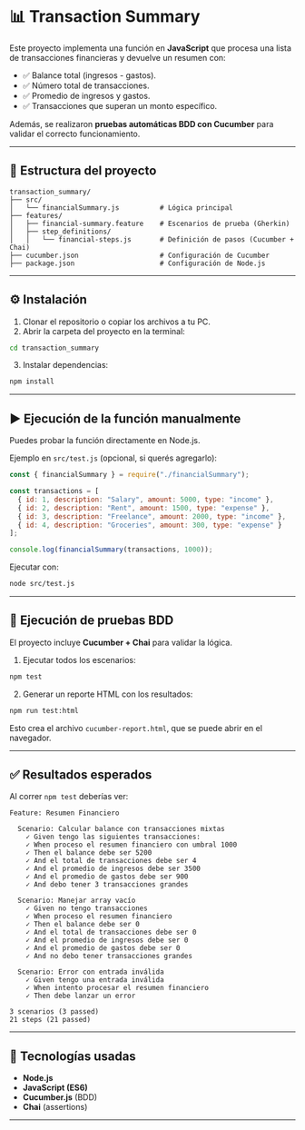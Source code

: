 # 📊 Transaction Summary

Este proyecto implementa una función en **JavaScript** que procesa una lista de transacciones financieras y devuelve un resumen con:

* ✅ Balance total (ingresos - gastos).
* ✅ Número total de transacciones.
* ✅ Promedio de ingresos y gastos.
* ✅ Transacciones que superan un monto específico.

Además, se realizaron **pruebas automáticas BDD con Cucumber** para validar el correcto funcionamiento.

---

## 📂 Estructura del proyecto

```
transaction_summary/
├── src/
│   └── financialSummary.js          # Lógica principal
├── features/
│   ├── financial-summary.feature    # Escenarios de prueba (Gherkin)
│   ├── step_definitions/
│   │   └── financial-steps.js       # Definición de pasos (Cucumber + Chai)
├── cucumber.json                    # Configuración de Cucumber
├── package.json                     # Configuración de Node.js
```

---

## ⚙️ Instalación

1. Clonar el repositorio o copiar los archivos a tu PC.
2. Abrir la carpeta del proyecto en la terminal:

```bash
cd transaction_summary
```

3. Instalar dependencias:

```bash
npm install
```

---

## ▶️ Ejecución de la función manualmente

Puedes probar la función directamente en Node.js.

Ejemplo en `src/test.js` (opcional, si querés agregarlo):

```javascript
const { financialSummary } = require("./financialSummary");

const transactions = [
  { id: 1, description: "Salary", amount: 5000, type: "income" },
  { id: 2, description: "Rent", amount: 1500, type: "expense" },
  { id: 3, description: "Freelance", amount: 2000, type: "income" },
  { id: 4, description: "Groceries", amount: 300, type: "expense" }
];

console.log(financialSummary(transactions, 1000));
```

Ejecutar con:

```bash
node src/test.js
```

---

## 🧪 Ejecución de pruebas BDD

El proyecto incluye **Cucumber + Chai** para validar la lógica.

1. Ejecutar todos los escenarios:

```bash
npm test
```

2. Generar un reporte HTML con los resultados:

```bash
npm run test:html
```

Esto crea el archivo `cucumber-report.html`, que se puede abrir en el navegador.

---

## ✅ Resultados esperados

Al correr `npm test` deberías ver:

```
Feature: Resumen Financiero

  Scenario: Calcular balance con transacciones mixtas
    ✓ Given tengo las siguientes transacciones:
    ✓ When proceso el resumen financiero con umbral 1000
    ✓ Then el balance debe ser 5200
    ✓ And el total de transacciones debe ser 4
    ✓ And el promedio de ingresos debe ser 3500
    ✓ And el promedio de gastos debe ser 900
    ✓ And debo tener 3 transacciones grandes

  Scenario: Manejar array vacío
    ✓ Given no tengo transacciones
    ✓ When proceso el resumen financiero
    ✓ Then el balance debe ser 0
    ✓ And el total de transacciones debe ser 0
    ✓ And el promedio de ingresos debe ser 0
    ✓ And el promedio de gastos debe ser 0
    ✓ And no debo tener transacciones grandes

  Scenario: Error con entrada inválida
    ✓ Given tengo una entrada inválida
    ✓ When intento procesar el resumen financiero
    ✓ Then debe lanzar un error

3 scenarios (3 passed)
21 steps (21 passed)
```

---

## 📌 Tecnologías usadas

* **Node.js**
* **JavaScript (ES6)**
* **Cucumber.js** (BDD)
* **Chai** (assertions)

---

